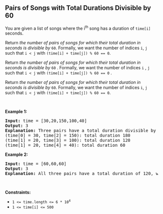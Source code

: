 ## Pairs of Songs with Total Durations Divisible by 60

<p>You are given a list of songs where the i<sup>th</sup> song has a duration of <code>time[i]</code> seconds.</p>
<p>Return <em>the number of pairs of songs for which their total duration in seconds is divisible by</em> <code>60</code>. Formally, we want the number of indices <code>i</code>, <code>j</code> such that <code>i &lt; j</code> with <code>(time[i] + time[j]) % 60 == 0</code>.</p>
Return 
<em>the number of pairs of songs for which their total duration in seconds is divisible by</em>
<code>60</code>
. Formally, we want the number of indices 
<code>i</code>
, 
<code>j</code>
 such that 
<code>i &lt; j</code>
 with 
<code>(time[i] + time[j]) % 60 == 0</code>
.
<p>Return <em>the number of pairs of songs for which their total duration in seconds is divisible by</em> <code>60</code>. Formally, we want the number of indices <code>i</code>, <code>j</code> such that <code>i &lt; j</code> with <code>(time[i] + time[j]) % 60 == 0</code>.</p>
<p>&nbsp;</p>
<p><strong>Example 1:</strong></p>
<pre><strong>Input:</strong> time = [30,20,150,100,40]
<strong>Output:</strong> 3
<strong>Explanation:</strong> Three pairs have a total duration divisible by 60:
(time[0] = 30, time[2] = 150): total duration 180
(time[1] = 20, time[3] = 100): total duration 120
(time[1] = 20, time[4] = 40): total duration 60
</pre>
<p><strong>Example 2:</strong></p>
<pre><strong>Input:</strong> time = [60,60,60]
<strong>Output:</strong> 3
<strong>Explanation:</strong> All three pairs have a total duration of 120, which is divisible by 60.
</pre>
<p>&nbsp;</p>
<p><strong>Constraints:</strong></p>
<ul>
	<li><code>1 &lt;= time.length &lt;= 6 * 10<sup>4</sup></code></li>
	<li><code>1 &lt;= time[i] &lt;= 500</code></li>
</ul>
